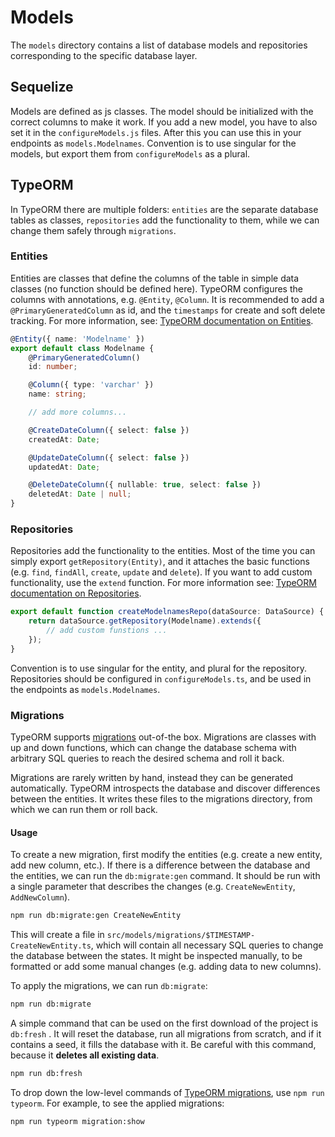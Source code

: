 # Models

The `models` directory contains a list of database models and repositories corresponding to the specific database layer.

## Sequelize

Models are defined as js classes. The model should be initialized with the correct columns to make it work. If you add a new model,
you have to also set it in the `configureModels.js` files. After this you can use this in your endpoints as `models.Modelnames`.
Convention is to use singular for the models, but export them from `configureModels` as a plural.

## TypeORM

In TypeORM there are multiple folders: `entities` are the separate database tables as classes, `repositories` add the functionality to them,
while we can change them safely through `migrations`.

### Entities

Entities are classes that define the columns of the table in simple data classes (no function should be defined here). TypeORM configures the
columns with annotations, e.g. `@Entity`, `@Column`. It is recommended to add a `@PrimaryGeneratedColumn` as id, and the `timestamps` for create
and soft delete tracking. For more information, see: [TypeORM documentation on Entities](https://typeorm.io/entities).

```ts
@Entity({ name: 'Modelname' })
export default class Modelname {
    @PrimaryGeneratedColumn()
    id: number;

    @Column({ type: 'varchar' })
    name: string;

    // add more columns...

    @CreateDateColumn({ select: false })
    createdAt: Date;

    @UpdateDateColumn({ select: false })
    updatedAt: Date;

    @DeleteDateColumn({ nullable: true, select: false })
    deletedAt: Date | null;
}
```

### Repositories

Repositories add the functionality to the entities. Most of the time you can simply export `getRepository(Entity)`, and it attaches
the basic functions (e.g. `find`, `findAll`, `create`, `update` and `delete`). If you want to add custom functionality, use the `extend` function.
For more information see: [TypeORM documentation on Repositories](https://typeorm.io/custom-repository).

```ts
export default function createModelnamesRepo(dataSource: DataSource) {
    return dataSource.getRepository(Modelname).extends({
        // add custom funstions ...
    });
}
```

Convention is to use singular for the entity, and plural for the repository. Repositories should be configured in `configureModels.ts`,
and be used in the endpoints as `models.Modelnames`.

### Migrations

TypeORM supports [migrations](https://typeorm.io/migrations) out-of-the box. Migrations are classes with up and down functions,
which can change the database schema with arbitrary SQL queries to reach the desired schema and roll it back.

Migrations are rarely written by hand, instead they can be generated automatically. TypeORM introspects the database and discover
differences between the entities. It writes these files to the migrations directory, from which we can run them or roll back.

#### Usage

To create a new migration, first modify the entities (e.g. create a new entity, add new column, etc.). If there is a difference
between the database and the entities, we can run the `db:migrate:gen` command. It should be run with a single parameter that describes
the changes (e.g. `CreateNewEntity`, `AddNewColumn`).

```sh
npm run db:migrate:gen CreateNewEntity
```

This will create a file in `src/models/migrations/$TIMESTAMP-CreateNewEntity.ts`, which will contain all necessary SQL queries to change the
database between the states. It might be inspected manually, to be formatted or add some manual changes (e.g. adding data to new columns).

To apply the migrations, we can run `db:migrate`:

```sh
npm run db:migrate
```

A simple command that can be used on the first download of the project is `db:fresh` . It will reset the database, run all migrations from scratch,
and if it contains a seed, it fills the database with it. Be careful with this command, because it **deletes all existing data**.

```sh
npm run db:fresh
```

To drop down the low-level commands of [TypeORM migrations](https://typeorm.io/migrations), use `npm run typeorm`.
For example, to see the applied migrations:

```sh
npm run typeorm migration:show
```
